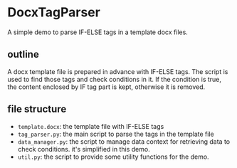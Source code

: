 # DocxTagParser
A simple demo to parse IF-ELSE tags in a template docx files.

## outline
A docx template file is prepared in advance with IF-ELSE tags.
The script is used to find those tags and check conditions in it.
If the condition is true, the content enclosed by IF tag part is kept, otherwise it is removed.

## file structure
- `template.docx`: the template file with IF-ELSE tags
- `tag_parser.py`: the main script to parse the tags in the template file
- `data_manager.py`: the script to manage data context for retrieving data to check conditions.
  it's simplified in this demo.
- `util.py`: the script to provide some utility functions for the demo.

